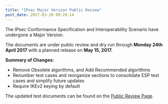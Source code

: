 ```yaml
---
title: "IPsec Major Version Public Review"
post_date: 2017-03-20 09:20:14
---
```

The IPsec Conformance Specification and Interoperability Scenario have undergone a Major Version.

The documents are under public review and dry run through **Monday 24th April 2017** with a planned release on **May 15, 2017.**

**Summary of Changes:**

* Remove Obsolete algorithms, and Add Recommended algorithms
* Renumber test cases and reorganize sections to consolidate ESP test cases and simplify future updates
* Require IKEv2 keying by default

The updated test documents can be found on the [Public Review Page](../resources/ikev2.html).
